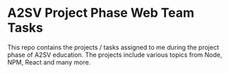 # A2SV Project Phase Web Team Tasks

This repo contains the projects / tasks assigned to me during the project phase of A2SV education. The projects include
various topics from Node, NPM, React and many more.
